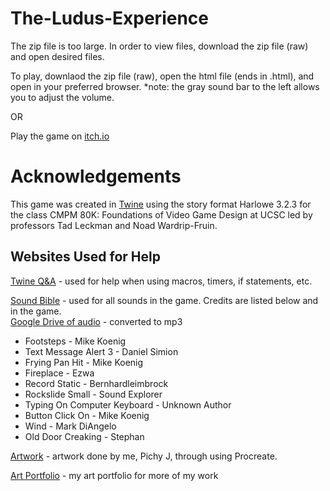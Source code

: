 # The-Ludus-Experience
The zip file is too large. In order to view files, download the zip file (raw) and open desired files. 

To play, downlaod the zip file (raw), open the html file (ends in .html), and open in your preferred browser.
*note: the gray sound bar to the left allows you to adjust the volume. 

OR

Play the game on [itch.io](https://pichyj.itch.io/the-ludus-experience)

# Acknowledgements
This game was created in [Twine](https://twinery.org/) using the story format Harlowe 3.2.3 for the class CMPM 80K: Foundations of Video Game Design at UCSC led by professors Tad Leckman and Noad Wardrip-Fruin. 

## Websites Used for Help
[Twine Q&A](http://twinery.org/questions/questions) - used for help when using macros, timers, if statements, etc. 


[Sound Bible](https://soundbible.com/) - used for all sounds in the game. Credits are listed below and in the game.  
[Google Drive of audio](https://drive.google.com/drive/folders/1euJc-qh-IJ9lDsDU9Zh0WqXagv0u96S5?usp=sharing) - converted to mp3

* Footsteps - Mike Koenig
* Text Message Alert 3 - Daniel Simion
* Frying Pan Hit - Mike Koenig 
* Fireplace - Ezwa
* Record Static - Bernhardleimbrock
* Rockslide Small -  Sound Explorer
* Typing On Computer Keyboard - Unknown Author 
* Button Click On -  Mike Koenig
* Wind - Mark DiAngelo
* Old Door Creaking - Stephan

[Artwork](https://drive.google.com/drive/folders/1euJc-qh-IJ9lDsDU9Zh0WqXagv0u96S5?usp=sharing) - artwork done by me, Pichy J, through using Procreate. 

[Art Portfolio](https://www.instagram.com/pichycreates/?hl=en) - my art portfolio for more of my work



